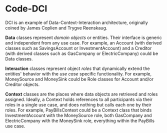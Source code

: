 # Code-DCI

DCI is an example of Data-Context-Interaction architecture, originally coined by James Coplien and Trygve Reenskaug.

**Data** classes represent *domain objects* or entities. Their interface is generic and independent from any use case. For example, an Account (with derived classes such as SavingsAccount or InvestmentAccount) and a Creditor (with derived classes such as GasCompany or ElectricCompany) could be Data classes.

**Interaction** classes represent object *roles* that dynamically extend the entities' behavior with the *use case* specific functionality. For example, MoneySource and MoneySink could be Role classes for Account and/or Creditor objects.

**Context** classes are the places where data objects are retrieved and roles assigned. Ideally, a Context holds references to all participants via their roles in a single use case, and does nothing but calls each one by their roles. For example, PayBillsContext could be a Context class that binds InvestmentAccount with the MoneySource role, both GasCompany and ElectricCompany with the MoneySink role, everything within the PayBills use case.

